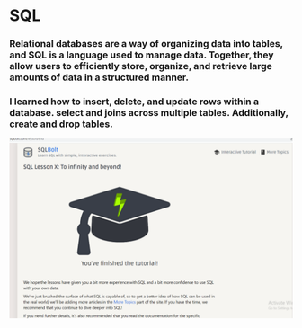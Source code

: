 # SQL
### Relational databases are a way of organizing data into tables, and SQL is a language used to manage data. Together, they allow users to efficiently store, organize, and retrieve large amounts of data in a structured manner.
###  I learned how to insert, delete, and update rows within a database. select and joins across multiple tables. Additionally,  create and drop tables.

![SQL](./sql.png)